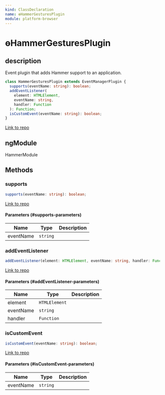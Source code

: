 ```yaml
---
kind: ClassDeclaration
name: ɵHammerGesturesPlugin
module: platform-browser
---
```


# ɵHammerGesturesPlugin

## description

Event plugin that adds Hammer support to an application.

```ts
class HammerGesturesPlugin extends EventManagerPlugin {
  supports(eventName: string): boolean;
  addEventListener(
    element: HTMLElement,
    eventName: string,
    handler: Function
  ): Function;
  isCustomEvent(eventName: string): boolean;
}
```

[Link to repo](https://github.com/timdeschryver/angular/blob/master/packages/platform-browser/src/dom/events/hammer_gestures.ts#L162-L254)

## ngModule

HammerModule

## Methods

### supports

```ts
supports(eventName: string): boolean;
```

[Link to repo](https://github.com/timdeschryver/angular/blob/master/packages/platform-browser/src/dom/events/hammer_gestures.ts#L171-L184)

#### Parameters (#supports-parameters)

| Name      | Type     | Description |
| --------- | -------- | ----------- |
| eventName | `string` |             |

### addEventListener

```ts
addEventListener(element: HTMLElement, eventName: string, handler: Function): Function;
```

[Link to repo](https://github.com/timdeschryver/angular/blob/master/packages/platform-browser/src/dom/events/hammer_gestures.ts#L186-L249)

#### Parameters (#addEventListener-parameters)

| Name      | Type          | Description |
| --------- | ------------- | ----------- |
| element   | `HTMLElement` |             |
| eventName | `string`      |             |
| handler   | `Function`    |             |

### isCustomEvent

```ts
isCustomEvent(eventName: string): boolean;
```

[Link to repo](https://github.com/timdeschryver/angular/blob/master/packages/platform-browser/src/dom/events/hammer_gestures.ts#L251-L253)

#### Parameters (#isCustomEvent-parameters)

| Name      | Type     | Description |
| --------- | -------- | ----------- |
| eventName | `string` |             |
